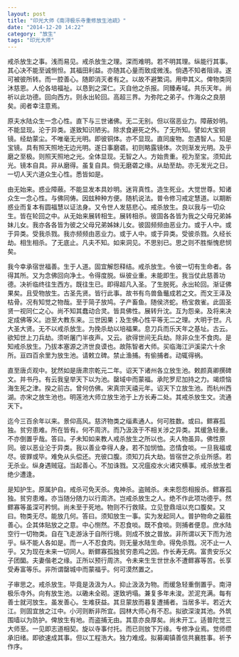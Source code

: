 ```yaml
---
layout: post
title: "印光大师《南浔极乐寺重修放生池疏》"
date: "2014-12-20 14:22"
category: "放生"
tags: "印光大师"
---
```


 
戒杀放生之事。浅而易见。戒杀放生之理。深而难明。若不明其理。纵能行其事。其心决不能至诚恻怛。其福田利益。亦随其心量而致成微浅。倘遇不知者阻诽。遂可被彼所转。而一腔善心。随即消灭者有之。以故不避繁词。用申其义。俾物类同沐慈恩。人伦各培福祉。以恳到之深仁。灭自他之杀报。同臻寿域。共乐天年。尚祈以此功德。回向西方。则永出轮回。高超三界。为弥陀之弟子。作海众之良朋矣。阅者幸注意焉。

原夫水陆众生一念心性。直下与三世诸佛。无二无别。但以宿恶业力。障蔽妙明。不能显现。沦于异类。遂致知识陋劣。除求食避死之外。了无所知。譬如大宝铜镜。经劫蒙尘。不唯毫无光明。即彼铜体。亦不显现。直同废物。忽遇智人。知是宝镜。具有照天照地无边光明。遂日事磨砻。初则略露镜体。次则渐发光明。及乎磨之至极。则照天照地之光。全体显现。无智之人。方始贵重。视为至宝。须知此光。镜本自具。非从磨得。虽复自具。倘无磨砻之缘。从劫至劫。亦无发光之日。一切人天六道众生心性。悉皆如是。

由无始来。惑业障蔽。不能显发本具妙明。迷背真性。造生死业。大觉世尊。知诸众生一念心性。与佛同俦。因玆种种方便。随机说法。普令修习戒定慧道。以期断惑业而复本有圆福慧以证法身。又令世人发慈悲心。戒杀放生。良以我与一切众生。皆在轮回之中。从无始来展转相生。展转相杀。彼固各各皆为我之父母兄弟姊妹儿女。我亦各各皆为彼之父母兄弟姊妹儿女。彼固频频由恶业力。或于人中。或于异类。受我杀戮。我亦频频由恶业力。或于人中。或于异类。受彼杀戮。久经长劫。相生相杀。了无底止。凡夫不知。如来洞见。不思别已。思之则不胜惭愧悲悯矣。

我今幸承宿世福善。生于人道。固宜解怨释结。戒杀放生。令彼一切有生命者。各得其所。又为念佛回向净土。令得度脱。纵彼业重。未能即生。我当仗此慈善功德。决祈临终往生西方。既往生已。即得超凡入圣。了生脱死。永出轮回。渐证佛果矣。且受物放生。古圣先贤。皆行此事。故书有鸟兽鱼虌成若之文。而文王泽及枯骨。况有知觉之物哉。至于简子放鸠。子产畜鱼。随侯济蛇。杨宝救雀。此固圣贤一视同仁之心。尚不知其蠢动合灵。皆具佛性。展转升沈。互为怨亲。及将来决定成佛等义。迨至大教东来。三世因果；及生佛心性平等无二之理。大明于世。凡大圣大贤。无不以戒杀放生。为挽杀劫以培福果。息刀兵而乐天年之基址。古云。欲知世上刀兵劫。须听屠门半夜声。又云。欲得世间无兵劫。除非众生不食肉。是知戒杀放生。乃拔本塞源之济世良谟也。故陈智者大师。买临海江沪溪梁六十余所。亘四百余里为放生池。请敕立碑。禁止渔捕。有偷捕者。动辄得祸。

直至唐贞观中。犹然如是唐肃宗乾元二年。诏天下诸州各立放生池。敕颜真卿撰碑文。并书丹。有云我皇举天下以为池。罄域中而蒙福。承陀罗尼加持之力。竭烦恼海生死之津。揆之前古。曾何仿佛。宋真宗天禧元年。诏天下立放生池。而杭州西湖。亦宋之放生池也。明莲池大师立放生池于上方长寿二处。其戒杀放生文。流通天下。

迄今三百余年以来。景仰高风。慈济物类之缁素通人。何可胜数。或曰。鳏寡孤独。贫穷患难。所在皆有。何不周济。而乃汲汲于不相关涉之异类。其缓急轻重。不亦倒置乎哉。答曰。子未知如来教人戒杀放生之所以也。夫人物虽异。佛性原同。彼以恶业沦于异类。我以善业幸得人身。若不加悯恤。恣情食啖。一旦我福或尽。彼罪或毕。难免从头偿还。充彼口腹。须知刀兵大劫。皆宿世之杀业所感。若无杀业。纵身遇贼寇。当起善心。不加诛戮。又况瘟疫水火诸灾横事。戒杀放生者绝少遭逢。

是知护生。原属护自。戒杀可免天杀。鬼神杀。盗贼杀。未来怨怨相报杀。鳏寡孤独。贫穷患难。亦当随分随力以行周济。岂戒杀放生之人。绝不作此项功德乎。然鳏寡等虽深可矜悯。尚未至于死地。物则不行救赎。立见登鼎俎以充口腹矣。又曰。物类无尽。能放几何。答曰。须知放生一事。实为发起同人。普护物命之最胜善心。企其体贴放之之意。中心恻然。不忍食啖。既不食啖。则捕者便息。庶水陆空行一切物类。自在飞走游泳于自所行境。则成不放之普放。非所谓以天下而为池乎。纵不能人各如是。而一人不忍食肉。则无量水陆生命。得免杀戮。况不止一人乎。又为现在未来一切同人。断鳏寡孤独贫穷患鸡之因。作长寿无病。富贵安乐父子团圞。夫妻偕老之缘。正所以预行周济。令未来生生世世永不遭鳏寡等苦。长享受寿富等乐。非所谓罄城中而蒙福乎。何可漠然置之。

子审思之。戒杀放生。毕竟是汲汲为人。抑止汲汲为物。而缓急轻重倒置乎。南浔极乐寺外。向有放生池。以磡未全砌。遂致坍塌。兼复多年未浚。淤泥充满。每有善士就河放生。虽发善心。生难获益。其旦蒙放而暮复遭捕者。当居多半。若近大江。则固宜放之江中。小河则断非所宜。园林大师心有不忍。拟欲深浚其池。外筑围墙以为防护。俾放生有地。而盗捕无由。其意亦良厚矣。尚未开工。适普陀觉三大师至。一见即志道相契。旋以寺事付托。而已则放下万缘。专修净业焉。觉师缵承旧绪。即欲速成其事。但以工程浩大。独力难成。拟募阖镇善信共襄胜事。祈予作序。
